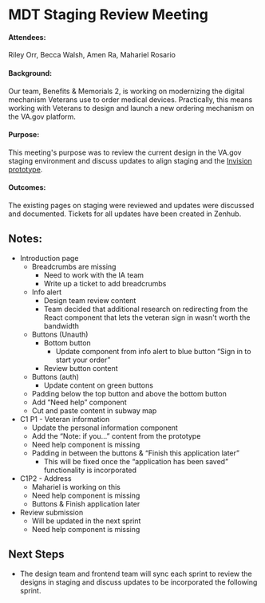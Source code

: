 # MDT Staging Review Meeting

#### Attendees: 
Riley Orr, Becca Walsh, Amen Ra, Mahariel Rosario  

#### Background:
Our team, Benefits & Memorials 2, is working on modernizing the digital mechanism Veterans use to order medical devices. Practically, this means working with Veterans to design and launch a new ordering mechanism on the VA.gov platform.

#### Purpose:
This meeting's purpose was to review the current design in the VA.gov staging environment and discuss updates to align staging and the [Invision prototype](https://vsateams.invisionapp.com/share/6MVTG94WNH5). 

#### Outcomes:
The existing pages on staging were reviewed and updates were discussed and documented. Tickets for all updates have been created in Zenhub.

## Notes:
* Introduction page 
    * Breadcrumbs are missing
        * Need to work with the IA team 
        * Write up a ticket to add breadcrumbs
    * Info alert 
        * Design team review content 
        * Team decided that additional research on redirecting from the React component that lets the veteran sign in wasn't worth the bandwidth 
    * Buttons (Unauth)
        * Bottom button
            * Update component from info alert to blue button “Sign in to start your order” 
        * Review button content 
    * Buttons (auth) 
        * Update content on green buttons 
    * Padding below the top button and above the bottom button
    * Add “Need help” component
    * Cut and paste content in subway map
* C1 P1 - Veteran information
    * Update the personal information component
    * Add the “Note: if you…” content from the prototype
    * Need help component is missing
    * Padding in between the buttons & “Finish this application later”
        * This will be fixed once the “application has been saved” functionality is incorporated
* C1P2 - Address
    * Mahariel is working on this
    * Need help component is missing
    * Buttons & Finish application later 
* Review submission
    * Will be updated in the next sprint 
    * Need help component is missing
        
 ## Next Steps
* The design team and frontend team will sync each sprint to review the designs in staging and discuss updates to be incorporated the following sprint.

